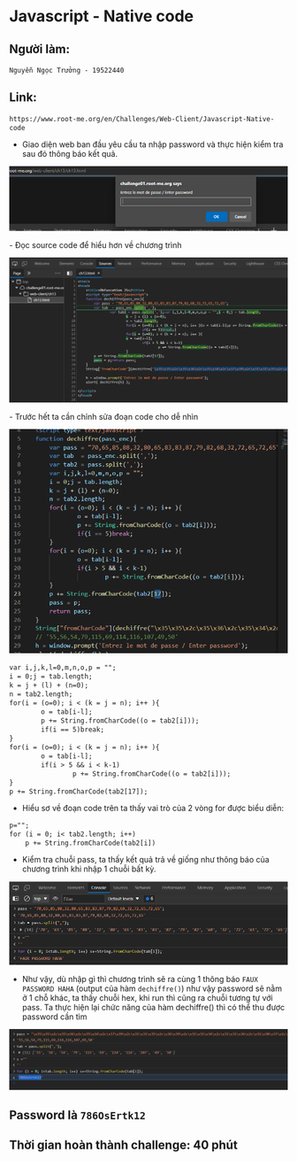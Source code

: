 # Javascript - Native code
## Người làm:   
    Nguyễn Ngọc Trưởng - 19522440
## Link:
    https://www.root-me.org/en/Challenges/Web-Client/Javascript-Native-code
- Giao diện web ban đầu yêu cầu ta nhập password và thực hiện kiểm tra sau đó thông báo kết quả.
<p align="center"><img src="./images/8_2.png"></p>
- Đọc source code để hiểu hơn về chương trình
<p align="center"><img src="./images/8_3.png"></p>
- Trước hết ta cần chỉnh sửa đoạn code cho dễ nhìn
<p align="center"><img src="./images/8_1.png"></p>

```
var i,j,k,l=0,m,n,o,p = "";
i = 0;j = tab.length;
k = j + (l) + (n=0);
n = tab2.length;
for(i = (o=0); i < (k = j = n); i++ ){
        o = tab[i-l];
        p += String.fromCharCode((o = tab2[i]));
        if(i == 5)break;
}
for(i = (o=0); i < (k = j = n); i++ ){
        o = tab[i-l]; 
        if(i > 5 && i < k-1)
                p += String.fromCharCode((o = tab2[i]));
}
p += String.fromCharCode(tab2[17]);
```

- Hiểu sơ về đoạn code trên ta thấy vai trò của 2 vòng for được biểu diễn:
```
p="";
for (i = 0; i< tab2.length; i++)
    p += String.fromCharCode(tab2[i])
```
- Kiểm tra chuỗi pass, ta thấy kết quả trả về giống như thông báo của chương trình khi nhập 1 chuỗi bất kỳ.
<p align="center"><img src="./images/8_4.png"></p>

- Như vậy, dù nhập gì thì chương trình sẽ ra cùng 1 thông báo `FAUX PASSWORD HAHA` (output của hàm `dechiffre()`) như vậy password sẽ nằm ở 1 chỗ khác, ta thấy chuỗi hex, khi run thì cũng ra chuỗi tương tự với pass. Ta thực hiện lại chức năng của hàm dechiffre() thì có thể thu được password cần tìm
<p align="center"><img src="./images/8_5.png"></p>

## Password là `786OsErtk12`
## Thời gian hoàn thành challenge: 40 phút